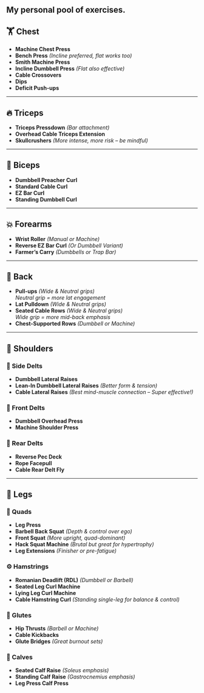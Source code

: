 ## My personal pool of exercises.

## 🏋️ Chest
- **Machine Chest Press**  
- **Bench Press** *(Incline preferred, flat works too)*  
- **Smith Machine Press**  
- **Incline Dumbbell Press** *(Flat also effective)*  
- **Cable Crossovers**  
- **Dips**  
- **Deficit Push-ups**  

---

## 🔥 Triceps
- **Triceps Pressdown** *(Bar attachment)*  
- **Overhead Cable Triceps Extension**  
- **Skullcrushers** *(More intense, more risk – be mindful)*  

---

## 🦾 Biceps
- **Dumbbell Preacher Curl**  
- **Standard Cable Curl**
- **EZ Bar Curl**  
- **Standing Dumbbell Curl**  

---

## 💥 Forearms
- **Wrist Roller** *(Manual or Machine)*  
- **Reverse EZ Bar Curl** *(Or Dumbbell Variant)*  
- **Farmer’s Carry** *(Dumbbells or Trap Bar)*

---
## 🐉 Back
- **Pull-ups** *(Wide & Neutral grips)*  
  _Neutral grip = more lat engagement_  
- **Lat Pulldown** *(Wide & Neutral grips)*  
- **Seated Cable Rows** *(Wide & Neutral grips)*  
  _Wide grip = more mid-back emphasis_  
- **Chest-Supported Rows** *(Dumbbell or Machine)*

---

## 🧱 Shoulders

### 🧩 Side Delts
- **Dumbbell Lateral Raises**  
- **Lean-In Dumbbell Lateral Raises** *(Better form & tension)*  
- **Cable Lateral Raises** *(Best mind-muscle connection – Super effective!)*  

### 🔰 Front Delts
- **Dumbbell Overhead Press**  
- **Machine Shoulder Press**  

### 🎯 Rear Delts
- **Reverse Pec Deck**  
- **Rope Facepull**  
- **Cable Rear Delt Fly**  

---

## 🦵 Legs

### 🔩 Quads
- **Leg Press**  
- **Barbell Back Squat** *(Depth & control over ego)*  
- **Front Squat** *(More upright, quad-dominant)*  
- **Hack Squat Machine** *(Brutal but great for hypertrophy)*  
- **Leg Extensions** *(Finisher or pre-fatigue)*  

### ⚙️ Hamstrings
- **Romanian Deadlift (RDL)** *(Dumbbell or Barbell)*  
- **Seated Leg Curl Machine**  
- **Lying Leg Curl Machine**  
- **Cable Hamstring Curl** *(Standing single-leg for balance & control)*  

### 🚧 Glutes
- **Hip Thrusts** *(Barbell or Machine)*  
- **Cable Kickbacks**  
- **Glute Bridges** *(Great burnout sets)*  

### 🧍 Calves
- **Seated Calf Raise** *(Soleus emphasis)*  
- **Standing Calf Raise** *(Gastrocnemius emphasis)*  
- **Leg Press Calf Press**
